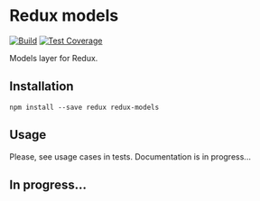 # Redux models

[![Build](https://travis-ci.org/vshushkov/redux-models.svg?branch=master)](https://travis-ci.org/vshushkov/redux-models)
[![Test Coverage](https://codeclimate.com/github/vshushkov/redux-models/badges/coverage.svg)](https://codeclimate.com/github/vshushkov/redux-models/coverage)

Models layer for Redux. 

## Installation

    npm install --save redux redux-models
    
## Usage

Please, see usage cases in tests. Documentation is in progress...

## In progress...
    
